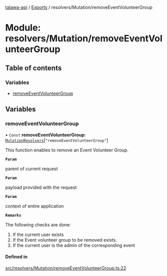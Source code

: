 [talawa-api](../README.md) / [Exports](../modules.md) / resolvers/Mutation/removeEventVolunteerGroup

# Module: resolvers/Mutation/removeEventVolunteerGroup

## Table of contents

### Variables

- [removeEventVolunteerGroup](resolvers_Mutation_removeEventVolunteerGroup.md#removeeventvolunteergroup)

## Variables

### removeEventVolunteerGroup

• `Const` **removeEventVolunteerGroup**: [`MutationResolvers`](types_generatedGraphQLTypes.md#mutationresolvers)[``"removeEventVolunteerGroup"``]

This function enables to remove an Event Volunteer Group.

**`Param`**

parent of current request

**`Param`**

payload provided with the request

**`Param`**

context of entire application

**`Remarks`**

The following checks are done:
1. If the current user exists
2. If the Event volunteer group to be removed exists.
3. If the current user is the admin of the corresponding event

#### Defined in

[src/resolvers/Mutation/removeEventVolunteerGroup.ts:22](https://github.com/PalisadoesFoundation/talawa-api/blob/53234da/src/resolvers/Mutation/removeEventVolunteerGroup.ts#L22)

